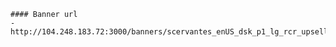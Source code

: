 
    #### Banner url
    - http://104.248.183.72:3000/banners/scervantes_enUS_dsk_p1_lg_rcr_upselllgcwhy/master/index.html
  